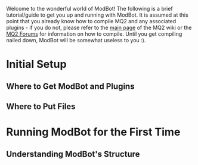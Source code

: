 Welcome to the wonderful world of ModBot! The following is a brief tutorial/guide to get you up and running with ModBot.
It is assumed at this point that you already know how to compile MQ2 and any associated plugins - if you do not, please
refer to the [main page](https://macroquest2.com/wiki/index.php/Main_Page) of the MQ2 wiki or the [MQ2
Forums](https://macroquest2.com/phpBB3/index.php) for information on how to compile. Until you get compiling nailed
down, ModBot will be somewhat useless to you :).

# Initial Setup

## Where to Get ModBot and Plugins

## Where to Put Files

# Running ModBot for the First Time

## Understanding ModBot's Structure


